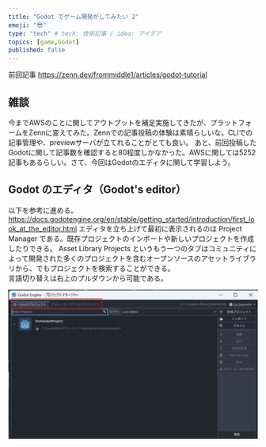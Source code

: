 ```yaml
---
title: "Godot でゲーム開発がしてみたい 2"
emoji: "😎"
type: "tech" # tech: 技術記事 / idea: アイデア
topics: [game,Godot]
published: false
---
```


前回記事
https://zenn.dev/frommiddle1/articles/godot-tutorial


## 雑談
今までAWSのことに関してアウトプットを補足実施してきたが、プラットフォームをZennに変えてみた。Zennでの記事投稿の体験は素晴らしいな。CLIでの記事管理や、previewサーバが立てれることがとても良い。
あと、前回投稿したGodotに関して記事数を確認すると80程度しかなかった。AWSに関しては5252記事もあるらしい。さて、今回はGodotのエディタに関して学習しよう。


## Godot のエディタ（Godot's editor）
以下を参考に進める。
https://docs.godotengine.org/en/stable/getting_started/introduction/first_look_at_the_editor.html
エディタを立ち上げて最初に表示されるのは Project Manager である。既存プロジェクトのインポートや新しいプロジェクトを作成したりできる。
Asset Library Projects というもう一つのタブはコミュニティによって開発された多くのプロジェクトを含むオープンソースのアセットライブラリから、でもプロジェクトを検索することができる。  
言語切り替えは右上のプルダウンから可能である。

![Alt text](/images/articles/godot-tutorial2/image.png)

